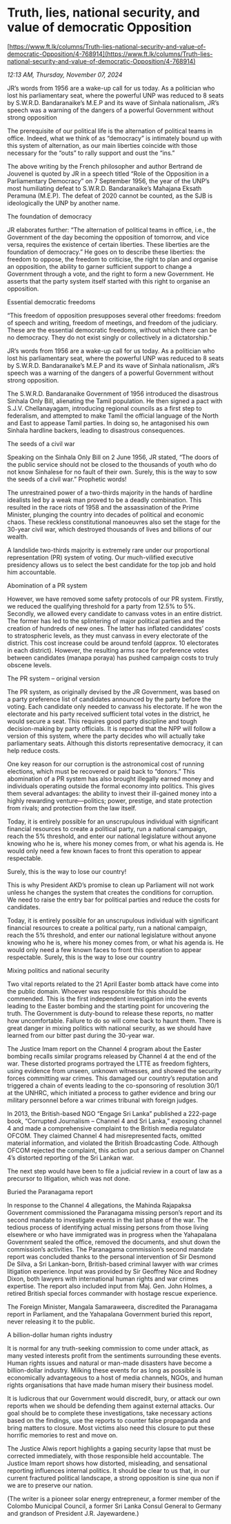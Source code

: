 # Truth, lies, national security,  and value of democratic Opposition

[https://www.ft.lk/columns/Truth-lies-national-security-and-value-of-democratic-Opposition/4-768914](https://www.ft.lk/columns/Truth-lies-national-security-and-value-of-democratic-Opposition/4-768914)

*12:13 AM, Thursday, November 07, 2024*

JR’s words from 1956 are a wake-up call for us today. As a politician who lost his parliamentary seat, where the powerful UNP was reduced to 8 seats by S.W.R.D. Bandaranaike’s M.E.P and its wave of Sinhala nationalism, JR’s speech was a warning of the dangers of a powerful Government without strong opposition

The prerequisite of our political life is the alternation of political teams in office. Indeed, what we think of as “democracy” is intimately bound up with this system of alternation, as our main liberties coincide with those necessary for the “outs” to rally support and oust the “ins.”

The above writing by the French philosopher and author Bertrand de Jouvenel is quoted by JR in a speech titled “Role of the Opposition in a Parliamentary Democracy” on 7 September 1956, the year of the UNP’s most humiliating defeat to S.W.R.D. Bandaranaike’s Mahajana Eksath Peramuna (M.E.P). The defeat of 2020 cannot be counted, as the SJB is ideologically the UNP by another name.

The foundation of democracy

JR elaborates further: “The alternation of political teams in office, i.e., the Government of the day becoming the opposition of tomorrow, and vice versa, requires the existence of certain liberties. These liberties are the foundation of democracy.” He goes on to describe these liberties: the freedom to oppose, the freedom to criticise, the right to plan and organise an opposition, the ability to garner sufficient support to change a Government through a vote, and the right to form a new Government. He asserts that the party system itself started with this right to organise an opposition.

Essential democratic freedoms

“This freedom of opposition presupposes several other freedoms: freedom of speech and writing, freedom of meetings, and freedom of the judiciary. These are the essential democratic freedoms, without which there can be no democracy. They do not exist singly or collectively in a dictatorship.”

JR’s words from 1956 are a wake-up call for us today. As a politician who lost his parliamentary seat, where the powerful UNP was reduced to 8 seats by S.W.R.D. Bandaranaike’s M.E.P and its wave of Sinhala nationalism, JR’s speech was a warning of the dangers of a powerful Government without strong opposition.

The S.W.R.D. Bandaranaike Government of 1956 introduced the disastrous Sinhala Only Bill, alienating the Tamil population. He then signed a pact with S.J.V. Chellanayagam, introducing regional councils as a first step to federalism, and attempted to make Tamil the official language of the North and East to appease Tamil parties. In doing so, he antagonised his own Sinhala hardline backers, leading to disastrous consequences.

The seeds of a civil war

Speaking on the Sinhala Only Bill on 2 June 1956, JR stated, “The doors of the public service should not be closed to the thousands of youth who do not know Sinhalese for no fault of their own. Surely, this is the way to sow the seeds of a civil war.” Prophetic words!

The unrestrained power of a two-thirds majority in the hands of hardline idealists led by a weak man proved to be a deadly combination. This resulted in the race riots of 1958 and the assassination of the Prime Minister, plunging the country into decades of political and economic chaos. These reckless constitutional manoeuvres also set the stage for the 30-year civil war, which destroyed thousands of lives and billions of our wealth.

A landslide two-thirds majority is extremely rare under our proportional representation (PR) system of voting. Our much-vilified executive presidency allows us to select the best candidate for the top job and hold him accountable.

Abomination of a PR system

However, we have removed some safety protocols of our PR system. Firstly, we reduced the qualifying threshold for a party from 12.5% to 5%. Secondly, we allowed every candidate to canvass votes in an entire district. The former has led to the splintering of major political parties and the creation of hundreds of new ones. The latter has inflated candidates’ costs to stratospheric levels, as they must canvass in every electorate of the district. This cost increase could be around tenfold (approx. 10 electorates in each district). However, the resulting arms race for preference votes between candidates (manapa poraya) has pushed campaign costs to truly obscene levels.

The PR system – original version

The PR system, as originally devised by the JR Government, was based on a party preference list of candidates announced by the party before the voting. Each candidate only needed to canvass his electorate. If he won the electorate and his party received sufficient total votes in the district, he would secure a seat. This requires good party discipline and tough decision-making by party officials. It is reported that the NPP will follow a version of this system, where the party decides who will actually take parliamentary seats. Although this distorts representative democracy, it can help reduce costs.

One key reason for our corruption is the astronomical cost of running elections, which must be recovered or paid back to “donors.” This abomination of a PR system has also brought illegally earned money and individuals operating outside the formal economy into politics. This gives them several advantages: the ability to invest their ill-gained money into a highly rewarding venture—politics; power, prestige, and state protection from rivals; and protection from the law itself.

Today, it is entirely possible for an unscrupulous individual with significant financial resources to create a political party, run a national campaign, reach the 5% threshold, and enter our national legislature without anyone knowing who he is, where his money comes from, or what his agenda is. He would only need a few known faces to front this operation to appear respectable.

Surely, this is the way to lose our country!

This is why President AKD’s promise to clean up Parliament will not work unless he changes the system that creates the conditions for corruption. We need to raise the entry bar for political parties and reduce the costs for candidates.

Today, it is entirely possible for an unscrupulous individual with significant financial resources to create a political party, run a national campaign, reach the 5% threshold, and enter our national legislature without anyone knowing who he is, where his money comes from, or what his agenda is. He would only need a few known faces to front this operation to appear respectable. Surely, this is the way to lose our country

Mixing politics and national security

Two vital reports related to the 21 April Easter bomb attack have come into the public domain. Whoever was responsible for this should be commended. This is the first independent investigation into the events leading to the Easter bombing and the starting point for uncovering the truth. The Government is duty-bound to release these reports, no matter how uncomfortable. Failure to do so will come back to haunt them. There is great danger in mixing politics with national security, as we should have learned from our bitter past during the 30-year war.

The Justice Imam report on the Channel 4 program about the Easter bombing recalls similar programs released by Channel 4 at the end of the war. These distorted programs portrayed the LTTE as freedom fighters, using evidence from unseen, unknown witnesses, and showed the security forces committing war crimes. This damaged our country’s reputation and triggered a chain of events leading to the co-sponsoring of resolution 30/1 at the UNHRC, which initiated a process to gather evidence and bring our military personnel before a war crimes tribunal with foreign judges.

In 2013, the British-based NGO “Engage Sri Lanka” published a 222-page book, “Corrupted Journalism – Channel 4 and Sri Lanka,” exposing channel 4 and made a comprehensive complaint to the British media regulator OFCOM. They claimed Channel 4 had misrepresented facts, omitted material information, and violated the British Broadcasting Code. Although OFCOM rejected the complaint, this action put a serious damper on Channel 4’s distorted reporting of the Sri Lankan war.

The next step would have been to file a judicial review in a court of law as a precursor to litigation, which was not done.

Buried the Paranagama report

In response to the Channel 4 allegations, the Mahinda Rajapaksa Government commissioned the Paranagama missing person’s report and its second mandate to investigate events in the last phase of the war. The tedious process of identifying actual missing persons from those living elsewhere or who have immigrated was in progress when the Yahapalana Government sealed the office, removed the documents, and shut down the commission’s activities. The Paranagama commission’s second mandate report was concluded thanks to the personal intervention of Sir Desmond De Silva, a Sri Lankan-born, British-based criminal lawyer with war crimes litigation experience. Input was provided by Sir Geoffrey Nice and Rodney Dixon, both lawyers with international human rights and war crimes expertise. The report also included input from Maj. Gen. John Holmes, a retired British special forces commander with hostage rescue experience.

The Foreign Minister, Mangala Samaraweera, discredited the Paranagama report in Parliament, and the Yahapalana Government buried this report, never releasing it to the public.

A billion-dollar human rights industry

It is normal for any truth-seeking commission to come under attack, as many vested interests profit from the sentiments surrounding these events. Human rights issues and natural or man-made disasters have become a billion-dollar industry. Milking these events for as long as possible is economically advantageous to a host of media channels, NGOs, and human rights organisations that have made human misery their business model.

It is ludicrous that our Government would discredit, bury, or attack our own reports when we should be defending them against external attacks. Our goal should be to complete these investigations, take necessary actions based on the findings, use the reports to counter false propaganda and bring matters to closure. Most victims also need this closure to put these horrific memories to rest and move on.

The Justice Alwis report highlights a gaping security lapse that must be corrected immediately, with those responsible held accountable. The Justice Imam report shows how distorted, misleading, and sensational reporting influences internal politics. It should be clear to us that, in our current fractured political landscape, a strong opposition is sine qua non if we are to preserve our nation.

(The writer is a pioneer solar energy entrepreneur, a former member of the Colombo Municipal Council, a former Sri Lanka Consul General to Germany and grandson of President J.R. Jayewardene.)


